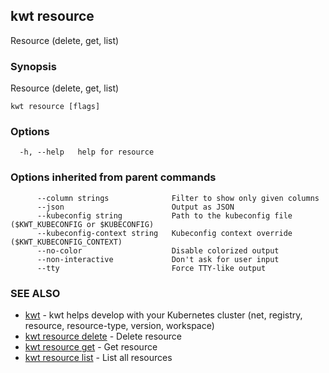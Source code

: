 ## kwt resource

Resource (delete, get, list)

### Synopsis

Resource (delete, get, list)

```
kwt resource [flags]
```

### Options

```
  -h, --help   help for resource
```

### Options inherited from parent commands

```
      --column strings              Filter to show only given columns
      --json                        Output as JSON
      --kubeconfig string           Path to the kubeconfig file ($KWT_KUBECONFIG or $KUBECONFIG)
      --kubeconfig-context string   Kubeconfig context override ($KWT_KUBECONFIG_CONTEXT)
      --no-color                    Disable colorized output
      --non-interactive             Don't ask for user input
      --tty                         Force TTY-like output
```

### SEE ALSO

* [kwt](kwt.md)	 - kwt helps develop with your Kubernetes cluster (net, registry, resource, resource-type, version, workspace)
* [kwt resource delete](kwt_resource_delete.md)	 - Delete resource
* [kwt resource get](kwt_resource_get.md)	 - Get resource
* [kwt resource list](kwt_resource_list.md)	 - List all resources

